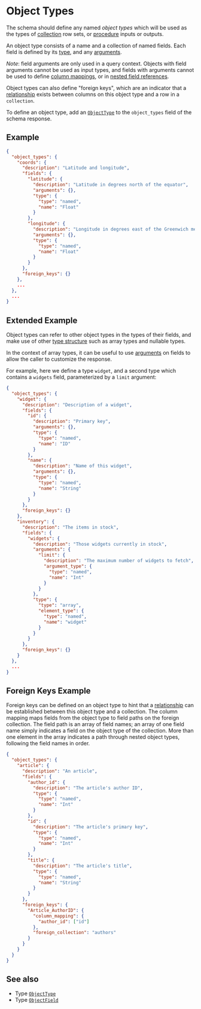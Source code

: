 # Object Types

The schema should define any named _object types_ which will be used as the types of [collection](./collections.md) row sets, or [procedure](./procedures.md) inputs or outputs.

An object type consists of a name and a collection of named fields. Each field is defined by its [type](../types.md), and any [arguments](../queries/arguments.md).

_Note_: field arguments are only used in a query context. Objects with field arguments cannot be used as input types, and fields with arguments cannot be used to define [column mappings](../queries/relationships.md#column-mappings), or in [nested field references](../queries/filtering.md#referencing-nested-fields-within-columns).

Object types can also define "foreign keys", which are an indicator that a [relationship](../queries/relationships.md) exists between columns on this object type and a row in a `collection`.

To define an object type, add an [`ObjectType`](../../reference/types.md#objecttype) to the `object_types` field of the schema response.

## Example

```json
{
  "object_types": {
    "coords": {
      "description": "Latitude and longitude",
      "fields": {
        "latitude": {
          "description": "Latitude in degrees north of the equator",
          "arguments": {},
          "type": {
            "type": "named",
            "name": "Float"
          }
        },
        "longitude": {
          "description": "Longitude in degrees east of the Greenwich meridian",
          "arguments": {},
          "type": {
            "type": "named",
            "name": "Float"
          }
        }
      },
      "foreign_keys": {}
    },
    ...
  },
  ...
}
```

## Extended Example

Object types can refer to other object types in the types of their fields, and make use of other [type structure](../types.md) such as array types and nullable types.

In the context of array types, it can be useful to use [arguments](../queries/arguments.md) on fields to allow the caller to customize the response.

For example, here we define a type `widget`, and a second type which contains a `widgets` field, parameterized by a `limit` argument:

```json
{
  "object_types": {
    "widget": {
      "description": "Description of a widget",
      "fields": {
        "id": {
          "description": "Primary key",
          "arguments": {},
          "type": {
            "type": "named",
            "name": "ID"
          }
        },
        "name": {
          "description": "Name of this widget",
          "arguments": {},
          "type": {
            "type": "named",
            "name": "String"
          }
        }
      },
      "foreign_keys": {}
    },
    "inventory": {
      "description": "The items in stock",
      "fields": {
        "widgets": {
          "description": "Those widgets currently in stock",
          "arguments": {
            "limit": {
              "description": "The maximum number of widgets to fetch",
              "argument_type": {
                "type": "named",
                "name": "Int"
              }
            }
          },
          "type": {
            "type": "array",
            "element_type": {
              "type": "named",
              "name": "widget"
            }
          }
        }
      },
      "foreign_keys": {}
    }
  },
  ...
}
```

## Foreign Keys Example

Foreign keys can be defined on an object type to hint that a [relationship](../queries/relationships.md) can be established between this object type and a collection. The column mapping maps fields from the object type to field paths on the foreign collection. The field path is an array of field names; an array of one field name simply indicates a field on the object type of the collection. More than one element in the array indicates a path through nested object types, following the field names in order.

```json
{
  "object_types": {
    "article": {
      "description": "An article",
      "fields": {
        "author_id": {
          "description": "The article's author ID",
          "type": {
            "type": "named",
            "name": "Int"
          }
        },
        "id": {
          "description": "The article's primary key",
          "type": {
            "type": "named",
            "name": "Int"
          }
        },
        "title": {
          "description": "The article's title",
          "type": {
            "type": "named",
            "name": "String"
          }
        }
      },
      "foreign_keys": {
        "Article_AuthorID": {
          "column_mapping": {
            "author_id": ["id"]
          },
          "foreign_collection": "authors"
        }
      }
    }
  }
}
```

## See also

- Type [`ObjectType`](../../reference/types.md#objecttype)
- Type [`ObjectField`](../../reference/types.md#objectfield)
